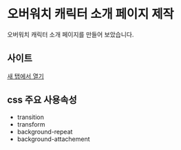# 오버워치 캐릭터 소개 페이지 제작
오버워치 캐릭터 소개 페이지를 만들어 보았습니다.

## 사이트
<a href="https://tangerine-snickerdoodle-242cf0.netlify.app/" target="_blank">새 탭에서 열기</a>

## css 주요 사용속성
- transition
- transform
- background-repeat
- background-attachement

